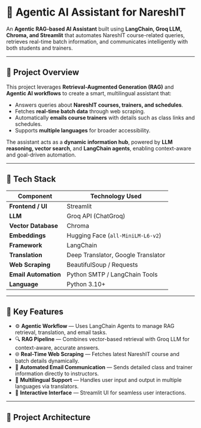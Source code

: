 # 🤖 Agentic AI Assistant for NareshIT  

An **Agentic RAG-based AI Assistant** built using **LangChain, Groq LLM, Chroma, and Streamlit** that automates NareshIT course-related queries, retrieves real-time batch information, and communicates intelligently with both students and trainers.  

---

## 🚀 Project Overview  

This project leverages **Retrieval-Augmented Generation (RAG)** and **Agentic AI workflows** to create a smart, multilingual assistant that:  
- Answers queries about **NareshIT courses, trainers, and schedules**.  
- Fetches **real-time batch data** through web scraping.  
- Automatically **emails course trainers** with details such as class links and schedules.  
- Supports **multiple languages** for broader accessibility.  

The assistant acts as a **dynamic information hub**, powered by **LLM reasoning, vector search**, and **LangChain agents**, enabling context-aware and goal-driven automation.  

---

## 🧩 Tech Stack  

| Component | Technology Used |
|------------|----------------|
| **Frontend / UI** | Streamlit |
| **LLM** | Groq API (ChatGroq) |
| **Vector Database** | Chroma |
| **Embeddings** | Hugging Face (`all-MiniLM-L6-v2`) |
| **Framework** | LangChain |
| **Translation** | Deep Translator, Google Translator |
| **Web Scraping** | BeautifulSoup / Requests |
| **Email Automation** | Python SMTP / LangChain Tools |
| **Language** | Python 3.10+ |

---

## 🧠 Key Features  

- ⚙️ **Agentic Workflow** — Uses LangChain Agents to manage RAG retrieval, translation, and email tasks.  
- 🔍 **RAG Pipeline** — Combines vector-based retrieval with Groq LLM for context-aware, accurate answers.  
- 🌐 **Real-Time Web Scraping** — Fetches latest NareshIT course and batch details dynamically.  
- 📧 **Automated Email Communication** — Sends detailed class and trainer information directly to instructors.  
- 💬 **Multilingual Support** — Handles user input and output in multiple languages via translators.  
- 🧾 **Interactive Interface** — Streamlit UI for seamless user interactions.  

---

## 🧱 Project Architecture  

